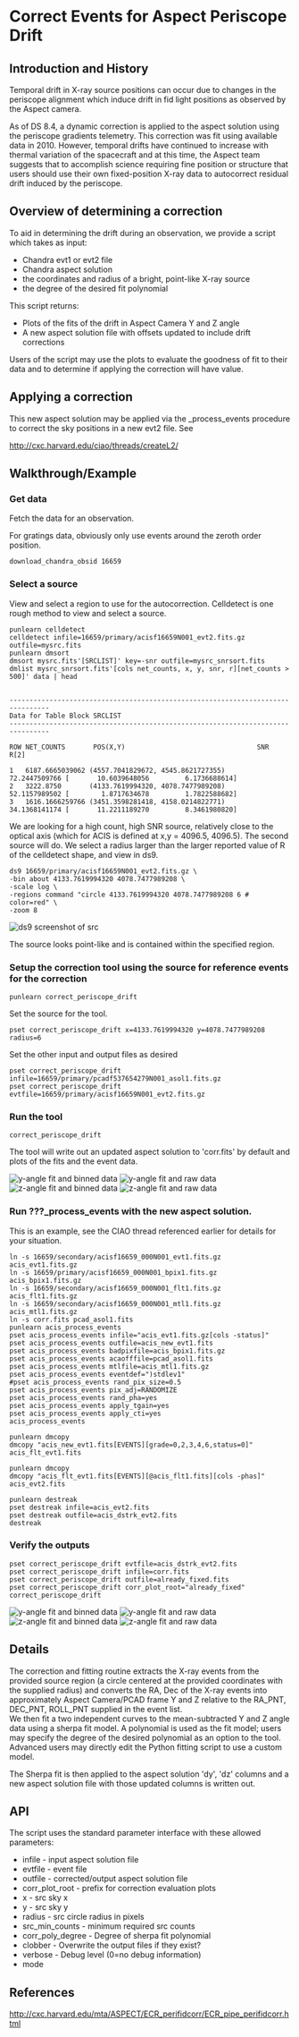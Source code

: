 # Correct Events for Aspect Periscope Drift

## Introduction and History

Temporal drift in X-ray source positions can occur due to changes in the periscope
alignment which induce drift in fid light positions as observed by the Aspect camera.

As of DS 8.4, a dynamic correction is applied to the aspect solution using the periscope
gradients telemetry.  This correction was fit using available data in 2010.  However,
temporal drifts have continued to increase with thermal variation of the spacecraft and at
this time, the Aspect team suggests that to accomplish science requiring fine position or
structure that users should use their own fixed-position X-ray data to autocorrect
residual drift induced by the periscope.

## Overview of determining a correction

To aid in determining the drift during an observation, we provide a script which takes as input:

 * Chandra evt1 or evt2 file
 * Chandra aspect solution
 * the coordinates and radius of a bright, point-like X-ray source
 * the degree of the desired fit polynomial

This script returns:

 * Plots of the fits of the drift in Aspect Camera Y and Z angle
 * A new aspect solution file with offsets updated to include drift corrections

Users of the script may use the plots to evaluate the goodness of fit to their data and to
determine if applying the correction will have value.


## Applying a correction

This new aspect solution may be applied via the _process_events procedure to correct the
sky positions in a new evt2 file.  See

http://cxc.harvard.edu/ciao/threads/createL2/

## Walkthrough/Example

### Get data

Fetch the data for an observation.

For gratings data, obviously only use events around the zeroth order position.

    download_chandra_obsid 16659

### Select a source

View and select a region to use for the autocorrection. Celldetect is one rough method to view and select a source.

    punlearn celldetect
    celldetect infile=16659/primary/acisf16659N001_evt2.fits.gz outfile=mysrc.fits
    punlearn dmsort
    dmsort mysrc.fits'[SRCLIST]' key=-snr outfile=mysrc_snrsort.fits
    dmlist mysrc_snrsort.fits'[cols net_counts, x, y, snr, r][net_counts > 500]' data | head


    --------------------------------------------------------------------------------
    Data for Table Block SRCLIST
    --------------------------------------------------------------------------------

    ROW NET_COUNTS       POS(X,Y)                                 SNR  R[2]

    1   6187.6665039062 (4557.7041829672, 4545.8621727355)
    72.2447509766 [       10.6039648056         6.1736688614]
    2   3222.8750       (4133.7619994320, 4078.7477989208)
    52.1157989502 [        1.8717634678         1.7822588682]
    3   1616.1666259766 (3451.3598281418, 4158.0214822771)
    34.1368141174 [       11.2211189270         8.3461980820]


We are looking for a high count, high SNR source, relatively close to the optical axis (which for ACIS is
defined at x,y = 4096.5, 4096.5).  The second source will do.  We select a radius larger
than the larger reported value of R of the celldetect shape, and view in ds9.

    ds9 16659/primary/acisf16659N001_evt2.fits.gz \
    -bin about 4133.7619994320 4078.7477989208 \
    -scale log \
    -regions command "circle 4133.7619994320 4078.7477989208 6 # color=red" \
    -zoom 8

![ds9 screenshot of src](ds9_src.png)

The source looks point-like and is contained within the specified region.

### Setup the correction tool using the source for reference events for the correction

    punlearn correct_periscope_drift

Set the source for the tool.

    pset correct_periscope_drift x=4133.7619994320 y=4078.7477989208 radius=6

Set the other input and output files as desired

    pset correct_periscope_drift infile=16659/primary/pcadf537654279N001_asol1.fits.gz
    pset correct_periscope_drift evtfile=16659/primary/acisf16659N001_evt2.fits.gz

### Run the tool

    correct_periscope_drift

The tool will write out an updated aspect solution to 'corr.fits' by default and plots of
the fits and the event data.

![y-angle fit and binned data](corr_fit_yag.png)
![y-angle fit and raw data](corr_data_yag.png)
![z-angle fit and binned data](corr_fit_zag.png)
![z-angle fit and raw data](corr_data_zag.png)

### Run ???_process_events with the new aspect solution.

This is an example, see the CIAO thread referenced earlier for details for your situation.

    ln -s 16659/secondary/acisf16659_000N001_evt1.fits.gz acis_evt1.fits.gz
    ln -s 16659/primary/acisf16659_000N001_bpix1.fits.gz acis_bpix1.fits.gz
    ln -s 16659/secondary/acisf16659_000N001_flt1.fits.gz acis_flt1.fits.gz
    ln -s 16659/secondary/acisf16659_000N001_mtl1.fits.gz acis_mtl1.fits.gz
    ln -s corr.fits pcad_asol1.fits
    punlearn acis_process_events
    pset acis_process_events infile="acis_evt1.fits.gz[cols -status]"
    pset acis_process_events outfile=acis_new_evt1.fits
    pset acis_process_events badpixfile=acis_bpix1.fits.gz
    pset acis_process_events acaofffile=pcad_asol1.fits
    pset acis_process_events mtlfile=acis_mtl1.fits.gz
    pset acis_process_events eventdef=")stdlev1"
    #pset acis_process_events rand_pix_size=0.5
    pset acis_process_events pix_adj=RANDOMIZE
    pset acis_process_events rand_pha=yes
    pset acis_process_events apply_tgain=yes
    pset acis_process_events apply_cti=yes
    acis_process_events

    punlearn dmcopy
    dmcopy "acis_new_evt1.fits[EVENTS][grade=0,2,3,4,6,status=0]"  acis_flt_evt1.fits

    punlearn dmcopy
    dmcopy "acis_flt_evt1.fits[EVENTS][@acis_flt1.fits][cols -phas]" acis_evt2.fits

    punlearn destreak
    pset destreak infile=acis_evt2.fits
    pset destreak outfile=acis_dstrk_evt2.fits
    destreak

### Verify the outputs

    pset correct_periscope_drift evtfile=acis_dstrk_evt2.fits
    pset correct_periscope_drift infile=corr.fits
    pset correct_periscope_drift outfile=already_fixed.fits
    pset correct_periscope_drift corr_plot_root="already_fixed"
    correct_periscope_drift

![y-angle fit and binned data](already_fixed_fit_yag.png)
![y-angle fit and raw data](already_fixed_data_yag.png)
![z-angle fit and binned data](already_fixed_fit_zag.png)
![z-angle fit and raw data](already_fixed_data_zag.png)


## Details


The correction and fitting routine extracts the X-ray events from the provided source
region (a circle centered at the provided coordinates with the supplied radius) and converts
the RA, Dec of the X-ray events into approximately Aspect Camera/PCAD frame Y and Z
relative to the RA_PNT, DEC_PNT, ROLL_PNT supplied in the event list.  
We then fit a two independent curves to the mean-subtracted Y and Z angle data using a sherpa fit model.
A polynomial is used as the fit model; users may specify the degree of the desired
polynomial as an option to the tool. Advanced users may directly edit the Python fitting script to use a custom
model.

The Sherpa fit is then applied to the aspect solution 'dy', 'dz' columns and a new aspect
solution file with those updated columns is written out.

## API

The script uses the standard parameter interface with these allowed parameters:

 * infile - input aspect solution file
 * evtfile - event file
 * outfile - corrected/output aspect solution file
 * corr_plot_root - prefix for correction evaluation plots
 * x - src sky x
 * y - src sky y
 * radius - src circle radius in pixels
 * src_min_counts - minimum required src counts
 * corr_poly_degree - Degree of sherpa fit polynomial
 * clobber - Overwrite the output files if they exist?
 * verbose - Debug level (0=no debug information)
 * mode


## References

http://cxc.harvard.edu/mta/ASPECT/ECR_perifidcorr/ECR_pipe_perifidcorr.html
